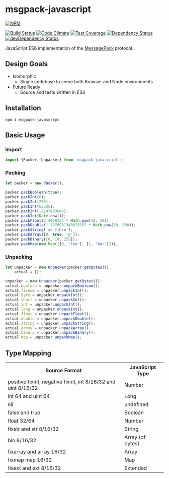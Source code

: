 # msgpack-javascript

[![NPM](https://nodei.co/npm/msgpack-javascript.png)](https://nodei.co/npm/msgpack-javascript/)

[![Build Status](https://travis-ci.org/polyglotted/msgpack-javascript.svg?branch=master)](https://travis-ci.org/polyglotted/msgpack-javascript)
[![Code Climate](https://codeclimate.com/github/polyglotted/msgpack-javascript/badges/gpa.svg)](https://codeclimate.com/github/polyglotted/msgpack-javascript)
[![Test Coverage](https://codeclimate.com/github/polyglotted/msgpack-javascript/badges/coverage.svg)](https://codeclimate.com/github/polyglotted/msgpack-javascript/coverage)
[![Dependency Status](https://david-dm.org/polyglotted/msgpack-javascript.svg)](https://david-dm.org/polyglotted/msgpack-javascript)
[![devDependency Status](https://david-dm.org/polyglotted/msgpack-javascript/dev-status.svg?branch=master)](https://david-dm.org/polyglotted/msgpack-javascript#info=devDependencies)

JavaScript ES6 implementation of the [MessagePack](https://github.com/msgpack/msgpack/blob/master/spec.md) protocol.

## Design Goals
* Isomorphic
  * Single codebase to serve both Browser and Node environments
* Future Ready
  * Source and tests written in ES6

## Installation
```
npm i msgpack-javascript
```

## Basic Usage

### Import
```javascript
import {Packer, Unpacker} from 'msgpack-javascript';
```

### Packing
```javascript
let packer = new Packer();

packer.packBoolean(true);
packer.packInt(0);
packer.packInt(255);
packer.packInt(65535);
packer.packInt(-2147483648);
packer.packInt(Date.now());
packer.packFloat(3.4028234 * Math.pow(10, 38));
packer.packDouble(1.7976931348623157 * Math.pow(10, 308));
packer.packString('yo fibre');
packer.packArray([0, true, 'p']);
packer.packBinary([0, 10, 255]);
packer.packMap(new Map([[0, 'foo'], [1, 'bar']]));
```

### Unpacking
```javascript
let unpacker = new Unpacker(packer.getBytes()),
    actual = {};

unpacker = new Unpacker(packer.getBytes());
actual.boolean = unpacker.unpackBoolean();
actual.fixnum = unpacker.unpackInt();
actual.byte = unpacker.unpackInt();
actual.short = unpacker.unpackInt();
actual.int = unpacker.unpackInt();
actual.long = unpacker.unpackInt();
actual.float = unpacker.unpackFloat();
actual.double = unpacker.unpackDouble();
actual.string = unpacker.unpackString();
actual.array = unpacker.unpackArray();
actual.binary = unpacker.unpackBinary();
actual.map = unpacker.unpackMap();
```

## Type Mapping

<table>
  <tr><th>Source Format</th><th>JavaScript Type</th></tr>
  <tr><td>positive fixint, negative fixint, int 8/16/32 and uint 8/16/32</td><td>Number</td></tr>
  <tr><td>int 64 and uint 64</td><td>Long</td></tr>
  <tr><td>nil</td><td>undefined</td></tr>
  <tr><td>false and true</td><td>Boolean</td></tr>
  <tr><td>float 32/64</td><td>Number</td></tr>
  <tr><td>fixstr and str 8/16/32</td><td>String</td></tr>
  <tr><td>bin 8/16/32</td><td>Array (of bytes)</td></tr>
  <tr><td>fixarray and array 16/32</td><td>Array</td></tr>
  <tr><td>fixmap map 16/32</td><td>Map</td></tr>
  <tr><td>fixext and ext 8/16/32</td><td>Extended</td></tr>
</table>
